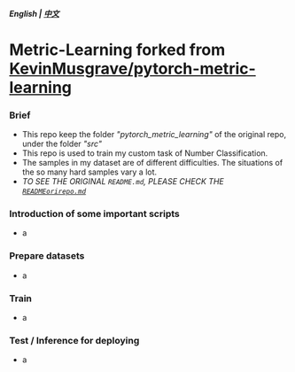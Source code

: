 ##### English | [中文](./README_cn.md)

# Metric-Learning forked from  [KevinMusgrave/pytorch-metric-learning](https://github.com/KevinMusgrave/pytorch-metric-learning)

### Brief
- This repo keep the folder _"pytorch_metric_learning"_ of the original repo, under the folder _"src"_
- This repo is used to train my custom task of Number Classification. 
- The samples in my dataset are of different difficulties. The situations of the so many hard samples vary a lot.
- _TO SEE THE ORIGINAL ```README.md```, PLEASE CHECK THE [```READMEorirepo.md```](./READMEorirepo.md)_

### Introduction of some important scripts
- a

### Prepare datasets
- a

### Train
- a

### Test / Inference for deploying
- a

